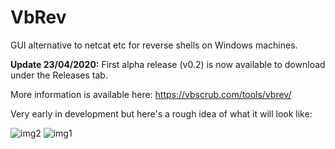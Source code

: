 # VbRev
GUI alternative to netcat etc for reverse shells on Windows machines.

**Update 23/04/2020:** 
First alpha release (v0.2) is now available to download under the Releases tab. 

More information is available here: https://vbscrub.com/tools/vbrev/

Very early in development but here's a rough idea of what it will look like:

![img2](https://raw.githubusercontent.com/VbScrub/VbRev/master/Images/VbRev2.JPG)
![img1](https://raw.githubusercontent.com/VbScrub/VbRev/master/Images/VbRev1.JPG)
